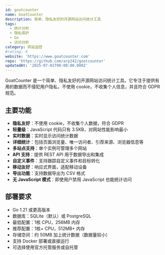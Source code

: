 ```yaml
---
id: goatcounter
name: GoatCounter
description: 简单、隐私友好的开源网站访问统计工具
tags:
  - 统计分析
  - 隐私保护
  - Go
  - 访问分析
category: 网站监控
#rating: 4
website: 'https://www.goatcounter.com'
repo: 'https://github.com/arp242/goatcounter'
updatedAt: '2025-07-01T00:00:00.000Z'
---
```


GoatCounter 是一个简单、隐私友好的开源网站访问统计工具。它专注于提供有用的数据而不侵犯用户隐私，不使用 cookie，不收集个人信息，并且符合 GDPR 规范。

## 主要功能

- **隐私友好**：不使用 cookie，不收集个人数据，符合 GDPR
- **轻量级**：JavaScript 代码只有 3.5KB，对网站性能影响最小
- **实时数据**：实时显示访问统计数据
- **详细统计**：包括页面浏览量、唯一访问者、引荐来源、浏览器信息等
- **多站点支持**：单个实例可管理多个网站
- **API 支持**：提供 REST API 用于数据导出和集成
- **自定义事件**：支持跟踪自定义事件和目标转化
- **移动友好**：响应式界面，适配移动设备
- **导出功能**：支持数据导出为 CSV 格式
- **无 JavaScript 模式**：即使用户禁用 JavaScript 也能统计访问

## 部署要求

- Go 1.21 或更高版本
- 数据库：SQLite（默认）或 PostgreSQL
- 最低配置：1核 CPU，256MB 内存
- 推荐配置：1核+ CPU，512MB+ 内存
- 存储空间：约 50MB 加上统计数据（数据量较小）
- 支持 Docker 部署或直接运行
- 可选择使用官方托管服务或自托管